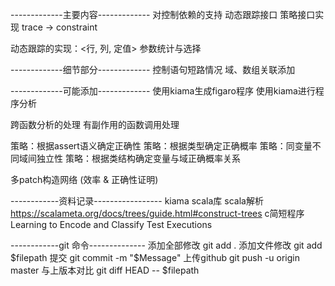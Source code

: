 
-------------主要内容-------------
对控制依赖的支持
动态跟踪接口
策略接口实现 trace → constraint

动态跟踪的实现：<行, 列, 定值>
参数统计与选择

-------------细节部分-------------
控制语句短路情况
域、数组关联添加

-------------可能添加-------------
使用kiama生成figaro程序
使用kiama进行程序分析

跨函数分析的处理
有副作用的函数调用处理

策略：根据assert语义确定正确性
策略：根据类型确定正确概率
策略：同变量不同域间独立性
策略：根据类结构确定变量与域正确概率关系

多patch构造网络 (效率 & 正确性证明)

------------资料记录-----------------
kiama scala库
scala解析 https://scalameta.org/docs/trees/guide.html#construct-trees
c简短程序 Learning to Encode and Classify Test Executions

------------git 命令--------------
添加全部修改 git add .
添加文件修改 git add $filepath
提交 git commit -m "$Message"
上传github git push -u origin master
与上版本对比 git diff HEAD -- $filepath


